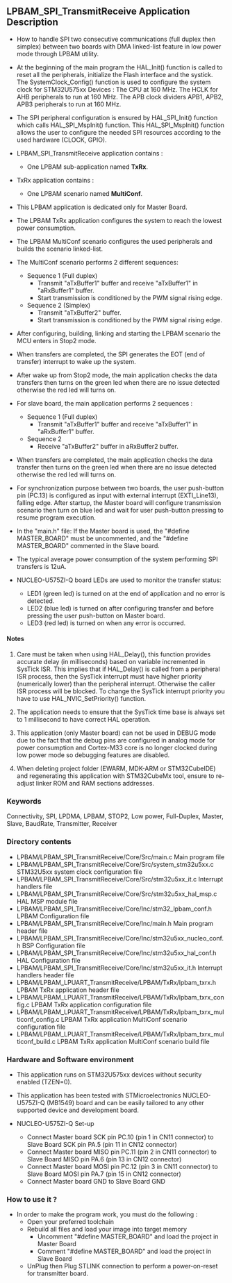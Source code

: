 ## <b>LPBAM_SPI_TransmitReceive Application Description</b>
-   How to handle SPI two consecutive communications (full duplex then simplex) between two boards with DMA linked-list
feature in low power mode through LPBAM utility.

-   At the beginning of the main program the HAL_Init() function is called to reset
all the peripherals, initialize the Flash interface and the systick.
The SystemClock_Config() function is used to configure the system clock for STM32U575xx Devices :
The CPU at 160 MHz.
The HCLK for AHB peripherals to run at 160 MHz.
The APB clock dividers APB1, APB2, APB3 peripherals to run at 160 MHz.

-   The SPI peripheral configuration is ensured by HAL_SPI_Init() function which calls HAL_SPI_MspInit() function.
This HAL_SPI_MspInit() function allows the user to configure the needed SPI resources according to the used hardware
(CLOCK, GPIO).

-   LPBAM_SPI_TransmitReceive application contains :
    -   One LPBAM sub-application named **TxRx**.
-   TxRx application contains :
    -   One LPBAM scenario named **MultiConf**.

-   This LPBAM application is dedicated only for Master Board.

-   The LPBAM TxRx application configures the system to reach the lowest power consumption.

-   The LPBAM MultiConf scenario configures the used peripherals and builds the scenario linked-list.

-   The MultiConf scenario performs 2 different sequences:
    -   Sequence 1 (Full duplex)
        -   Transmit "aTxBuffer1" buffer and receive "aTxBuffer1" in "aRxBuffer1" buffer.
        -   Start transmission is conditioned by the PWM signal rising edge.
    -   Sequence 2 (Simplex)
        -   Transmit "aTxBuffer2" buffer.
        -   Start transmission is conditioned by the PWM signal rising edge.

-   After configuring, building, linking and starting the LPBAM scenario the MCU enters in Stop2 mode.

-   When transfers are completed, the SPI generates the EOT (end of transfer) interrupt to wake up the system.

-   After wake up from Stop2 mode, the main application checks the data transfers then turns on the green led when there
are no issue detected otherwise the red led will turns on.

-   For slave board, the main application performs 2 sequences :
    -   Sequence 1 (Full duplex)
        -   Transmit "aTxBuffer1" buffer and receive "aTxBuffer1" in "aRxBuffer1" buffer.
    -   Sequence 2
        -   Receive "aTxBuffer2" buffer in aRxBuffer2 buffer.

-   When transfers are completed, the main application checks the data transfer then turns on the green led when
there are no issue detected otherwise the red led will turns on.

-   For synchronization purpose between two boards, the user push-button pin (PC.13) is configured as input with external
interrupt (EXTI_Line13), falling edge. After startup, the Master board will configure transmission scenario then turn on
blue led and wait for user push-button pressing to resume program execution.

-   In the "main.h" file:
If the Master board is used, the "#define MASTER_BOARD" must be uncommented, and the "#define MASTER_BOARD" commented in
the Slave board.

-   The typical average power consumption of the system performing SPI transfers is 12uA.

-   NUCLEO-U575ZI-Q board LEDs are used to monitor the transfer status:
    -   LED1 (green led) is turned on at the end of application and no error is detected.
    -   LED2 (blue led) is turned on after configuring transfer and before pressing the user push-button on Master
    board.
    -   LED3 (red led) is turned on when any error is occurred.

#### <b>Notes</b>
 1. Care must be taken when using HAL_Delay(), this function provides accurate delay (in milliseconds)
      based on variable incremented in SysTick ISR. This implies that if HAL_Delay() is called from
      a peripheral ISR process, then the SysTick interrupt must have higher priority (numerically lower)
      than the peripheral interrupt. Otherwise the caller ISR process will be blocked.
      To change the SysTick interrupt priority you have to use HAL_NVIC_SetPriority() function.

 2. The application needs to ensure that the SysTick time base is always set to 1 millisecond
      to have correct HAL operation.

 3. This application (only Master board) can not be used in DEBUG mode due to the fact that the debug pins are
      configured in analog mode for power consumption and Cortex-M33 core is no longer clocked during low power mode so
      debugging features are disabled.

 4. When deleting project folder (EWARM, MDK-ARM or STM32CubeIDE) and regenerating this application with STM32CubeMx tool, 
      ensure to re-adjust linker ROM and RAM sections addresses.

### <b>Keywords</b>

Connectivity, SPI, LPDMA, LPBAM, STOP2, Low power, Full-Duplex, Master, Slave, BaudRate, Transmitter, Receiver

### <b>Directory contents</b>

-   LPBAM/LPBAM_SPI_TransmitReceive/Core/Src/main.c                             Main program file
-   LPBAM/LPBAM_SPI_TransmitReceive/Core/Src/system_stm32u5xx.c                 STM32U5xx system clock configuration file
-   LPBAM/LPBAM_SPI_TransmitReceive/Core/Src/stm32u5xx_it.c                     Interrupt handlers file
-   LPBAM/LPBAM_SPI_TransmitReceive/Core/Src/stm32u5xx_hal_msp.c                HAL MSP module file
-   LPBAM/LPBAM_SPI_TransmitReceive/Core/Inc/stm32_lpbam_conf.h                 LPBAM Configuration file
-   LPBAM/LPBAM_SPI_TransmitReceive/Core/Inc/main.h                             Main program header file
-   LPBAM/LPBAM_SPI_TransmitReceive/Core/Inc/stm32u5xx_nucleo_conf.h            BSP Configuration file
-   LPBAM/LPBAM_SPI_TransmitReceive/Core/Inc/stm32u5xx_hal_conf.h               HAL Configuration file
-   LPBAM/LPBAM_SPI_TransmitReceive/Core/Inc/stm32u5xx_it.h                     Interrupt handlers header file
-   LPBAM/LPBAM_LPUART_TransmitReceive/LPBAM/TxRx/lpbam_txrx.h                  LPBAM TxRx application header file
-   LPBAM/LPBAM_LPUART_TransmitReceive/LPBAM/TxRx/lpbam_txrx_config.c           LPBAM TxRx application configuration file
-   LPBAM/LPBAM_LPUART_TransmitReceive/LPBAM/TxRx/lpbam_txrx_multiconf_config.c LPBAM TxRx application MultiConf scenario configuration file
-   LPBAM/LPBAM_LPUART_TransmitReceive/LPBAM/TxRx/lpbam_txrx_multiconf_build.c  LPBAM TxRx application MultiConf scenario build file

### <b>Hardware and Software environment</b>

-   This application runs on STM32U575xx devices without security enabled (TZEN=0).

-   This application has been tested with STMicroelectronics NUCLEO-U575ZI-Q (MB1549)
    board and can be easily tailored to any other supported device
    and development board.

-   NUCLEO-U575ZI-Q Set-up
    -   Connect Master board SCK pin PC.10 (pin 1 in CN11 connector) to Slave Board SCK pin PA.5 (pin 11 in CN12 connector)
    -   Connect Master board MISO pin PC.11 (pin 2 in CN11 connector) to Slave Board MISO pin PA.6 (pin 13 in CN12 connector)
    -   Connect Master board MOSI pin PC.12 (pin 3 in CN11 connector) to Slave Board MOSI pin PA.7 (pin 15 in CN12 connector)
    -   Connect Master board GND to Slave Board GND

### <b>How to use it ?</b>

-   In order to make the program work, you must do the following :
    -   Open your preferred toolchain
    -   Rebuild all files and load your image into target memory
        - Uncomment "#define MASTER_BOARD" and load the project in Master Board
        - Comment "#define MASTER_BOARD" and load the project in Slave Board
    -   UnPlug then Plug STLINK connection to perform a power-on-reset for transmitter board.